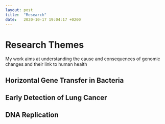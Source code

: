 ```yaml
---
layout: post
title:  "Research"
date:   2020-10-17 19:04:17 +0200
---
```


# Research Themes

My work aims at understanding the cause and consequences of genomic changes and their link to human health

## Horizontal Gene Transfer in Bacteria

## Early Detection of  Lung Cancer

## DNA Replication 

[MDC]: https://www.mdc-berlin.de/
[Schwarz]: https://www.mdc-berlin.de/schwarz

